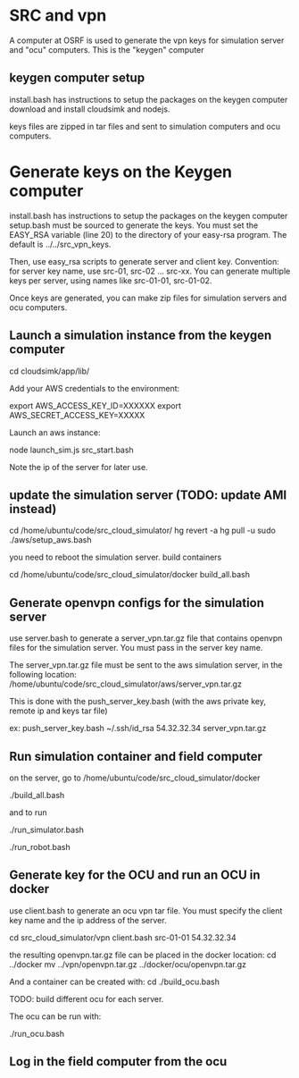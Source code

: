 
# SRC and vpn

A computer at OSRF is used to generate the vpn keys for simulation server and "ocu" computers.
This is the "keygen" computer

## keygen computer setup

install.bash has instructions to setup the packages on the keygen computer
download and install cloudsimk and nodejs.



keys files are zipped in tar files and sent to simulation computers and ocu computers.

# Generate keys on the Keygen computer

install.bash has instructions to setup the packages on the keygen computer
setup.bash must be sourced to generate the keys. You must set the EASY_RSA
variable (line 20) to the directory of your easy-rsa program. The default
is ../../src_vpn_keys.


Then, use easy_rsa scripts to generate server and client key. Convention: for server key
name, use src-01, src-02 ... src-xx. You can generate multiple keys per server, using
names like src-01-01, src-01-02.

Once keys are generated, you can make zip files for simulation servers and ocu computers.

## Launch a simulation instance from the keygen computer

  cd cloudsimk/app/lib/

Add your AWS credentials to the environment:

  export AWS_ACCESS_KEY_ID=XXXXXX
  export AWS_SECRET_ACCESS_KEY=XXXXX

Launch an aws instance:

  node launch_sim.js src_start.bash

Note the ip of the server for later use.

## update the simulation server (TODO: update AMI instead)

  cd /home/ubuntu/code/src_cloud_simulator/
  hg revert -a
  hg pull -u
  sudo ./aws/setup_aws.bash

you need to reboot the simulation server.
build containers

  cd /home/ubuntu/code/src_cloud_simulator/docker
  build_all.bash


## Generate openvpn configs for the simulation server

use server.bash to generate a server_vpn.tar.gz file that contains openvpn files for the
simulation server. You must pass in the server key name.

The server_vpn.tar.gz file must be sent to the aws simulation server, in the following location:
/home/ubuntu/code/src_cloud_simulator/aws/server_vpn.tar.gz

This is done with the push_server_key.bash (with the aws private key, remote ip and keys tar file)

ex: push_server_key.bash ~/.ssh/id_rsa 54.32.32.34 server_vpn.tar.gz

## Run simulation container and field computer


on the server, go to
/home/ubuntu/code/src_cloud_simulator/docker

  ./build_all.bash

and to run

  ./run_simulator.bash

  ./run_robot.bash



## Generate key for the OCU and run an OCU in docker

use client.bash to generate an ocu vpn tar file. You must specify the client key name and
the ip address of the server.

  cd src_cloud_simulator/vpn
  client.bash src-01-01 54.32.32.34

the resulting openvpn.tar.gz file can be placed in the docker location:
  cd ../docker
  mv ../vpn/openvpn.tar.gz ../docker/ocu/openvpn.tar.gz

And a container can be created with:
  cd ./build_ocu.bash

TODO: build different ocu for each server.

The ocu can be run with:

  ./run_ocu.bash


## Log in the field computer from the ocu


